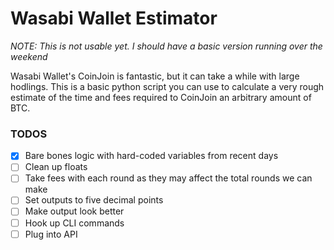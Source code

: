 # Wasabi Wallet Estimator
*NOTE: This is not usable yet. I should have a basic version running over the weekend*

Wasabi Wallet's CoinJoin is fantastic, but it can take a while with large hodlings.
This is a basic python script you can use to calculate a very rough estimate of the time and fees required to CoinJoin an arbitrary amount of BTC.

### TODOS
- [x] Bare bones logic with hard-coded variables from recent days
- [ ] Clean up floats
- [ ] Take fees with each round as they may affect the total rounds we can make
- [ ] Set outputs to five decimal points
- [ ] Make output look better
- [ ] Hook up CLI commands
- [ ] Plug into API